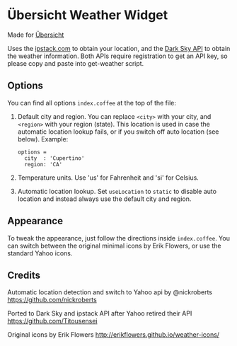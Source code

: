 # Übersicht Weather Widget

Made for [Übersicht](http://tracesof.net/uebersicht/)



Uses the [ipstack.com](https://ipstack.com/documentation "ipstack") to obtain your location, and the [Dark Sky API](https://darksky.net/dev/docs "Dark Sky API") to obtain the weather information.
Both APIs require registration to get an API key, so please copy and paste into get-weather script.

## Options

You can find all options `index.coffee` at the top of the file:

1. Default city and region. You can replace `<city>` with your city, and `<region>` with your region (state). This location is used in case the automatic location lookup fails, or if you switch off auto location (see below). Example:

    ```
    options =
      city  : 'Cupertino'
      region: 'CA'
    ```

2. Temperature units. Use 'us' for Fahrenheit and 'si' for Celsius.

3. Automatic location lookup. Set `useLocation` to `static` to disable auto location and instead always use the default city and region.

## Appearance

To tweak the appearance, just follow the directions inside `index.coffee`. You can switch between the original minimal icons by Erik Flowers, or use the standard Yahoo icons.

## Credits

Automatic location detection and switch to Yahoo api by @nickroberts
https://github.com/nickroberts

Ported to Dark Sky and ipstack API after Yahoo retired their API
https://github.com/Titousensei

Original icons by Erik Flowers
http://erikflowers.github.io/weather-icons/
